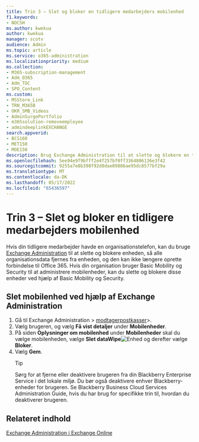```yaml
---
title: Trin 3 – Slet og bloker en tidligere medarbejders mobilenhed
f1.keywords:
- NOCSH
ms.author: kwekua
author: kwekua
manager: scotv
audience: Admin
ms.topic: article
ms.service: o365-administration
ms.localizationpriority: medium
ms.collection:
- M365-subscription-management
- Adm_O365
- Adm_TOC
- SPO_Content
ms.custom:
- MSStore_Link
- TRN_M365B
- OKR_SMB_Videos
- AdminSurgePortfolio
- m365solution-removeemployee
- admindeeplinkEXCHANGE
search.appverid:
- BCS160
- MET150
- MOE150
description: Brug Exchange Administration til at slette og blokere en tidligere medarbejders enhed, så alle organisationsdata fjernes, og der oprettes ikke længere forbindelse til Microsoft 365.
ms.openlocfilehash: 5ee94e9f9bfff2e4f257bf0ff3364806136e3f42
ms.sourcegitcommit: 9255a7e8b398f92d8dae09886ae95dc8577bf29a
ms.translationtype: MT
ms.contentlocale: da-DK
ms.lasthandoff: 05/17/2022
ms.locfileid: "65436597"
---
```

# <a name="step-3---wipe-and-block-a-former-employees-mobile-device"></a>Trin 3 – Slet og bloker en tidligere medarbejders mobilenhed

Hvis din tidligere medarbejder havde en organisationstelefon, kan du bruge <a href="https://go.microsoft.com/fwlink/p/?linkid=2059104" target="_blank">Exchange Administration</a> til at slette og blokere enheden, så alle organisationsdata fjernes fra enheden, og den kan ikke længere oprette forbindelse til Office 365. Hvis din organisation bruger Basic Mobility og Security til at administrere mobilenheder, kan du slette og blokere disse enheder ved hjælp af Basic Mobility og Security.

## <a name="wipe-mobile-device-using-the-exchange-admin-center"></a>Slet mobilenhed ved hjælp af Exchange Administration

1. Gå til Exchange Administration > <a href="https://go.microsoft.com/fwlink/?linkid=2183135" target="_blank">modtagerpostkasser</a>\>.
1. Vælg brugeren, og vælg **Få vist detaljer** under **Mobilenheder**.
1. På siden **Oplysninger om mobilenhed** under **Mobilenheder** skal du vælge mobilenheden, vælge **Slet dataWipe**![ Enhed](../../media/1c113a36-53cb-4974-884f-3ecd9535506e.png) og derefter vælge **Bloker**.
1. Vælg **Gem**.
   > [!TIP]
   > Sørg for at fjerne eller deaktivere brugeren fra din Blackberry Enterprise Service i det lokale miljø. Du bør også deaktivere enhver Blackberry-enheder for brugeren. Se Blackberry Business Cloud Services Administration Guide, hvis du har brug for specifikke trin til, hvordan du deaktiverer brugeren.

## <a name="related-content"></a>Relateret indhold

[Exchange Administration i Exchange Online](/exchange/exchange-admin-center)

